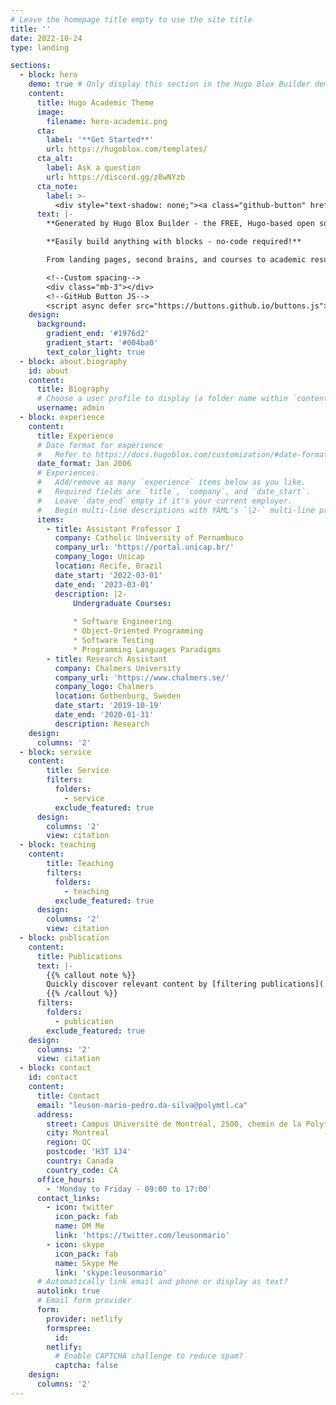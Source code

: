 ```yaml
---
# Leave the homepage title empty to use the site title
title: ''
date: 2022-10-24
type: landing

sections:
  - block: hero
    demo: true # Only display this section in the Hugo Blox Builder demo site
    content:
      title: Hugo Academic Theme
      image:
        filename: hero-academic.png
      cta:
        label: '**Get Started**'
        url: https://hugoblox.com/templates/
      cta_alt:
        label: Ask a question
        url: https://discord.gg/z8wNYzb
      cta_note:
        label: >-
          <div style="text-shadow: none;"><a class="github-button" href="https://github.com/HugoBlox/hugo-blox-builder" data-icon="octicon-star" data-size="large" data-show-count="true" aria-label="Star">Star Hugo Blox Builder</a></div><div style="text-shadow: none;"><a class="github-button" href="https://github.com/HugoBlox/theme-academic-cv" data-icon="octicon-star" data-size="large" data-show-count="true" aria-label="Star">Star the Academic template</a></div>
      text: |-
        **Generated by Hugo Blox Builder - the FREE, Hugo-based open source website builder trusted by 500,000+ sites.**

        **Easily build anything with blocks - no-code required!**

        From landing pages, second brains, and courses to academic resumés, conferences, and tech blogs.

        <!--Custom spacing-->
        <div class="mb-3"></div>
        <!--GitHub Button JS-->
        <script async defer src="https://buttons.github.io/buttons.js"></script>
    design:
      background:
        gradient_end: '#1976d2'
        gradient_start: '#004ba0'
        text_color_light: true
  - block: about.biography
    id: about
    content:
      title: Biography
      # Choose a user profile to display (a folder name within `content/authors/`)
      username: admin
  - block: experience
    content:
      title: Experience
      # Date format for experience
      #   Refer to https://docs.hugoblox.com/customization/#date-format
      date_format: Jan 2006
      # Experiences.
      #   Add/remove as many `experience` items below as you like.
      #   Required fields are `title`, `company`, and `date_start`.
      #   Leave `date_end` empty if it's your current employer.
      #   Begin multi-line descriptions with YAML's `|2-` multi-line prefix.
      items:
        - title: Assistant Professor I
          company: Catholic University of Pernambuco
          company_url: 'https://portal.unicap.br/'
          company_logo: Unicap
          location: Recife, Brazil
          date_start: '2022-03-01'
          date_end: '2023-03-01'
          description: |2-
              Undergraduate Courses: 
              
              * Software Engineering
              * Object-Oriented Programming
              * Software Testing
              * Programming Languages Paradigms
        - title: Research Assistant
          company: Chalmers University
          company_url: 'https://www.chalmers.se/'
          company_logo: Chalmers
          location: Gothenburg, Sweden
          date_start: '2019-10-19'
          date_end: '2020-01-31'
          description: Research
    design:
      columns: '2'
  - block: service
    content:
        title: Service
        filters:
          folders:
            - service
          exclude_featured: true
      design:
        columns: '2'
        view: citation
  - block: teaching
    content:
        title: Teaching
        filters:
          folders:
            - teaching
          exclude_featured: true
      design:
        columns: '2'
        view: citation
  - block: publication
    content:
      title: Publications
      text: |-
        {{% callout note %}}
        Quickly discover relevant content by [filtering publications](./publication/).
        {{% /callout %}}
      filters:
        folders:
          - publication
        exclude_featured: true
    design:
      columns: '2'
      view: citation
  - block: contact
    id: contact
    content:
      title: Contact
      email: "leuson-mario-pedro.da-silva@polymtl.ca"
      address:
        street: Campus Université de Montréal, 2500, chemin de la Polytechnique
        city: Montreal
        region: QC
        postcode: 'H3T 1J4'
        country: Canada
        country_code: CA
      office_hours:
        - 'Monday to Friday - 09:00 to 17:00'
      contact_links:
        - icon: twitter
          icon_pack: fab
          name: DM Me
          link: 'https://twitter.com/leusonmario'
        - icon: skype
          icon_pack: fab
          name: Skype Me
          link: 'skype:leusonmario'
      # Automatically link email and phone or display as text?
      autolink: true
      # Email form provider
      form:
        provider: netlify
        formspree:
          id:
        netlify:
          # Enable CAPTCHA challenge to reduce spam?
          captcha: false
    design:
      columns: '2'
---
```

